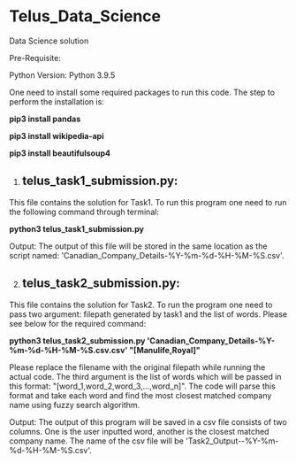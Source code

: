 # Telus_Data_Science
Data Science solution 


Pre-Requisite:

Python Version: Python 3.9.5

One need to install some required packages to run this code. The step to perform the installation is:

**pip3 install pandas**

**pip3 install wikipedia-api**

**pip3 install beautifulsoup4**

1. ## telus_task1_submission.py:  
This file contains the solution for Task1. To run this program one need to run the following command through terminal:

**python3 telus_task1_submission.py**

Output: The output of this file will be stored in the same location as the script named: 'Canadian_Company_Details-%Y-%m-%d-%H-%M-%S.csv'.

2. ## telus_task2_submission.py:
This file contains the solution for Task2. To run the program one need to pass two argument: filepath generated by task1 and the list of words. Please see below for the required command:

**python3 telus_task2_submission.py 'Canadian_Company_Details-%Y-%m-%d-%H-%M-%S.csv.csv' "[Manulife,Royal]"**

Please replace the filename with the original filepath while running the actual code. The third argument is the list of words which will be passed in this format: "[word_1,word_2,word_3,...,word_n]". The code will parse this format and take each word and find the most closest matched company name using fuzzy search algorithm.

Output: The output of this program will be saved in a csv file consists of two columns. One is the user inputted word, another is the closest matched company name. The name of the csv file will be 'Task2_Output--%Y-%m-%d-%H-%M-%S.csv'.
